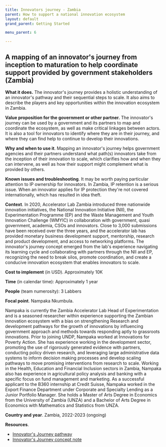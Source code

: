 ```yaml
---
title: Innovators journey - Zambia
parent: How to support a national innovation ecosystem
layout: default
grand_parent: Getting Started

menu_parent: 6

---
```




## A mapping of an innovator's journey from inception to maturation to help coordinate support provided by government stakeholders (Zambia)

**What it does.** The innovator's journey provides a holistic understanding of an innovator's pathway and their sequential steps to scale. It also aims to describe the players and key opportunities within the innovation ecosystem in Zambia.

**Value proposition for the government or other partner.** The innovator's journey can be used by a government and its partners to map and coordinate the ecosystem, as well as make critical linkages between actors. It is also a tool for innovators to identify where they are in their journey, and where they can find help to continue to develop their innovations.

**Why and when to use it**. Mapping an innovator's journey helps government agencies and their partners understand what path(s) innovators take from the inception of their innovation to scale, which clarifies how and when they can intervene, as well as how their support might complement what is provided by others.

**Known issues and troubleshooting**. It may be worth paying particular attention to IP ownership for innovators. In Zambia, IP retention is a serious issue. When an innovator applies for IP protection they're not covered internationally, which has resulted in idea theft.

**Context**. In 2020, Accelerator Lab Zambia introduced three nationwide innovation initiatives, the National Innovation Initiative (NII), the Experimentation Programme (EP) and the Waste Management and Youth Innovation Challenge (WMYIC) in collaboration with government, quasi government, academia, CSOs and innovators. Close to 3,000 submissions have been received over the three years, and the accelerator lab has provided monetary business development support, mentorship, research and product development, and access to networking platforms.
The innovator's journey concept emerged from the lab's experience navigating its learning cycle and collaborating with partners through the NII and EP, recognizing the need to break silos, promote coordination, and create a conducive innovation ecosystem that enables innovators to scale.

**Cost to implement** (in USD). Approximately 10K

**Time** (in calendar time): Approximately 1 year

**People** (team numerosity): 3 Labbers

**Focal point**. Nampaka Nkumbula.

Nampaka is currently the Zambia Accelerator Lab Head of Experimentation and is a seasoned researcher within experience supporting the Zambian Innovation ecosystem with a bias on strengthening Research and development pathways for the growth of innovations by influencing government approach and methods towards responding aptly to grassroots innovations. Prior to joining UNDP, Nampaka worked at Innovations for Poverty Action. She has experience working in the development sector, promoting the use of rigorously generated evidence with partners, conducting policy driven research, and leveraging large administrative data systems to inform decision making processes and develop scaling pathways to move promising interventions from research to scale. Working in the Health, Education and Financial Inclusion sectors in Zambia, Nampaka also has experience in agricultural policy analysis and banking with a specific focus on fund management and marketing. As a successful applicant to the B360 internship at Credit Suisse, Nampaka worked in the Export Finance Department under Corporate and Specialty Lending as a Junior Portfolio Manager. She holds a Master of Arts Degree in Economics from the University of Zambia (UNZA) and a Bachelor of Arts Degree in Economics with Mathematics and Statistics from UNZA.

**Country and year**. Zambia, 2022-2023 (ongoing)

**Resources**.

- [Innovator's Journey pathway](https://undp.sharepoint.com/:b:/s/AcceleratorLabsNetwork/Een7LikxdrVCkkBRDr7K5lkBBDzbPS8P08vVxO6N-357VQ?e=2p9U3Y)
- [Innovator's Journey concept note](https://undp.sharepoint.com/:w:/s/AcceleratorLabsNetwork/ERJg9QjtcG9JktrMY93xprEBTmsVJIVLnSc2SnItifd5zA?e=SLsv3a)

